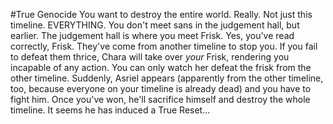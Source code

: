 #True Genocide
You want to destroy the entire world. Really. Not just this timeline. EVERYTHING.
You don't meet sans in the judgement hall, but earlier.
The judgement hall is where you meet Frisk. Yes, you've read correctly, Frisk. They've come from another timeline to stop you. If you fail to defeat them thrice, Chara will take over _your_ Frisk, rendering you incapable of any action. You can only watch her defeat the frisk from the other timeline. Suddenly, Asriel appears (apparently from the other timeline, too, because everyone on your timeline is already dead) and you have to fight him. Once you've won, he'll sacrifice himself and destroy the whole timeline. It seems he has induced a True Reset...
